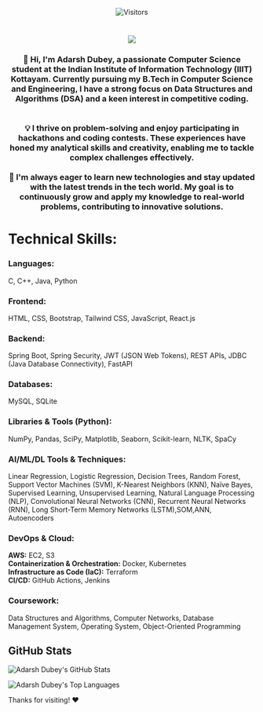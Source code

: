 <p align="center">
  <img src="https://visitor-badge.laobi.icu/badge?page_id=adarshiiit0117.adarshiiit0117" alt="Visitors" />
</p>

<h1 align="center">
  <img src="https://readme-typing-svg.herokuapp.com?font=Fira+Code&pause=500&color=FFA500&center=true&vCenter=true&width=600&lines=Hello+Visitors,+I'm+Adarsh+Dubey;Backend+Developer+and+AI/ML+Practitioner" />
</h1>



<h3 align="center">👋 Hi, I'm Adarsh Dubey, a passionate Computer Science student at the Indian Institute of Information Technology (IIIT) Kottayam. Currently pursuing my B.Tech in Computer Science and Engineering, I have a strong focus on Data Structures and Algorithms (DSA) and a keen interest in competitive coding.<br>
<br><br>💡 I thrive on problem-solving and enjoy participating in hackathons and coding contests. These experiences have honed my analytical skills and creativity, enabling me to tackle complex challenges effectively.<br><br>🚀 I'm always eager to learn new technologies and stay updated with the latest trends in the tech world. My goal is to continuously grow and apply my knowledge to real-world problems, contributing to innovative solutions.</h3>


<h1>Technical Skills:</h1>

<h3>Languages:</h3>
<p>C, C++, Java, Python</p>

<h3>Frontend:</h3>
<p>HTML, CSS, Bootstrap, Tailwind CSS, JavaScript, React.js</p>

<h3>Backend:</h3>
<p>Spring Boot, Spring Security, JWT (JSON Web Tokens), REST APIs, JDBC (Java Database Connectivity),  FastAPI</p>

<h3>Databases:</h3>
<p>MySQL, SQLite</p>

<h3>Libraries & Tools (Python):</h3>
<p>NumPy, Pandas, SciPy, Matplotlib, Seaborn, Scikit-learn, NLTK, SpaCy</p>

<h3>AI/ML/DL Tools & Techniques:</h3>
<p>
    Linear Regression, Logistic Regression, Decision Trees, Random Forest, Support Vector Machines (SVM), K-Nearest Neighbors (KNN), Naïve Bayes, Supervised Learning, Unsupervised Learning, Natural Language Processing (NLP),
    Convolutional Neural Networks (CNN), Recurrent Neural Networks (RNN), Long Short-Term Memory Networks (LSTM),SOM,ANN, Autoencoders
</p>

<h3>DevOps & Cloud:</h3>
<p>
    <strong>AWS:</strong> EC2, S3 <br>
    <strong>Containerization & Orchestration:</strong> Docker, Kubernetes <br>
    <strong>Infrastructure as Code (IaC):</strong> Terraform <br>
    <strong>CI/CD:</strong> GitHub Actions, Jenkins
</p>

<h3>Coursework:</h3>
<p>Data Structures and Algorithms, Computer Networks, Database Management System, Operating System, Object-Oriented Programming</p>





<h2>GitHub Stats</h2>

![Adarsh Dubey's GitHub Stats](https://github-readme-stats.vercel.app/api?username=adarshiiit0117&show_icons=true&include_all_commits=true&theme=vue-dark)




![Adarsh Dubey's Top Languages](https://github-readme-stats.vercel.app/api/top-langs/?username=adarshiiit0117&theme=vue-dark&show_icons=true&hide_border=true&layout=compact)





Thanks for visiting! ❤️




